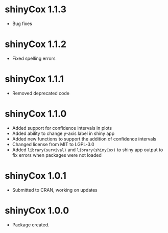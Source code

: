 # shinyCox 1.1.3

* Bug fixes

# shinyCox 1.1.2

* Fixed spelling errors

# shinyCox 1.1.1

* Removed deprecated code

# shinyCox 1.1.0

* Added support for confidence intervals in plots
* Added ability to change y-axis label in shiny app
* Added new functions to support the addition of confidence intervals
* Changed license from MIT to LGPL-3.0
* Added `library(survival)` and `library(shinyCox)` to shiny app output to fix
  errors when packages were not loaded

# shinyCox 1.0.1

* Submitted to CRAN, working on updates

# shinyCox 1.0.0

* Package created.
